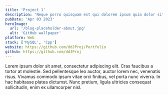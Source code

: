```yaml
---
title: 'Project 1'
description: 'Neque porro quisquam est qui dolorem ipsum quia dolor sit amet, consectetur, adipisci'
pubDate: 'Apr 03 2023'
heroImage:
  url: '/blog-placeholder-about.jpg'
  alt: 'GitHub wallpaper'
platform: Web
stack: ['MySQL', 'Cpp']
website: https://github.com/ddJProj/Portfolio
github: https://github.com/ddJProj
---
```


Lorem ipsum dolor sit amet, consectetur adipiscing elit. Cras faucibus a tortor at molestie. Sed pellentesque leo auctor, auctor lorem nec, venenatis risus. Vivamus commodo ipsum vitae orci finibus, vel porta nunc viverra. In hac habitasse platea dictumst. Nunc pretium, ligula ultricies consequat sollicitudin, enim ex ullamcorper nisl.
